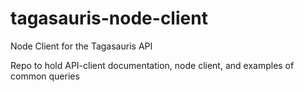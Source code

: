 # tagasauris-node-client
Node Client for the Tagasauris API

<p>Repo to hold API-client documentation, node client, and examples of common queries</p>